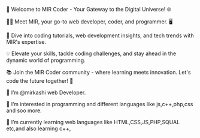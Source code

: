 🚀 Welcome to MIR Coder - Your Gateway to the Digital Universe! 🌐

👨‍💻 Meet MIR, your go-to web developer, coder, and programmer. 🖥️

🔧 Dive into coding tutorials, web development insights, and tech trends with MIR's expertise.

💡 Elevate your skills, tackle coding challenges, and stay ahead in the dynamic world of programming.

📚 Join the MIR Coder community - where learning meets innovation. Let's code the future together! 🚀

👋 I’m @mirkashi web Developer.

👀 I’m interested in programming and different languages like js,c++,php,css and soo more.

🌱 I’m currently learning web languages like HTML,CSS,JS,PHP,SQUAL etc,and also learning c++,


<!---
mirkashi/mirkashi is a ✨ special ✨ repository because its `README.md` (this file) appears on your GitHub profile.
You can click the Preview link to take a look at your changes.
--->
